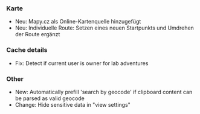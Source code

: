 
### Karte
- Neu: Mapy.cz als Online-Kartenquelle hinzugefügt
- Neu: Individuelle Route: Setzen eines neuen Startpunkts und Umdrehen der Route ergänzt

### Cache details
- Fix: Detect if current user is owner for lab adventures

### Other
- New: Automatically prefill 'search by geocode' if clipboard content can be parsed as valid geocode
- Change: Hide sensitive data in "view settings"
